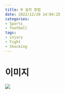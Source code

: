 ```yaml
---
title: R 설치 방법
date: 2022/12/20 14:04:25
categories:
- Sports
- football
tags:
- injury
- Fight
- Shocking
---
```


# 이미지
![](\images\말티즈.jpg)